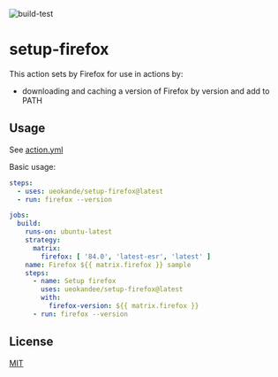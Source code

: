 ![build-test](https://github.com/ueokande/setup-firefox/workflows/build-test/badge.svg)

# setup-firefox

This action sets by Firefox for use in actions by:

- downloading and caching a version of Firefox by version and add to PATH

## Usage

See [action.yml](action.yml)

Basic usage:

```yaml
steps:
  - uses: ueokande/setup-firefox@latest
  - run: firefox --version
```

```yaml
jobs:
  build:
    runs-on: ubuntu-latest
    strategy:
      matrix:
        firefox: [ '84.0', 'latest-esr', 'latest' ]
    name: Firefox ${{ matrix.firefox }} sample
    steps:
      - name: Setup firefox
        uses: ueokandee/setup-firefox@latest
        with:
          firefox-version: ${{ matrix.firefox }}
      - run: firefox --version
```

## License

[MIT](LICENSE)

